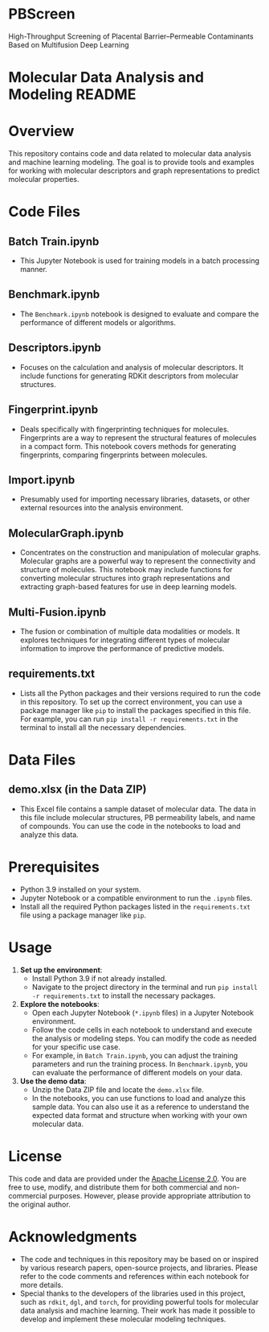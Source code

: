 # PBScreen
High-Throughput Screening of Placental Barrier–Permeable Contaminants Based on Multifusion Deep Learning
# Molecular Data Analysis and Modeling README

# Overview
This repository contains code and data related to molecular data analysis and machine learning modeling. The goal is to provide tools and examples for working with molecular descriptors and graph representations to predict molecular properties.

# Code Files
## Batch Train.ipynb
- This Jupyter Notebook is used for training models in a batch processing manner. 
## Benchmark.ipynb
- The `Benchmark.ipynb` notebook is designed to evaluate and compare the performance of different models or algorithms.
## Descriptors.ipynb
- Focuses on the calculation and analysis of molecular descriptors. It include functions for generating RDKit descriptors from molecular structures.
## Fingerprint.ipynb
- Deals specifically with fingerprinting techniques for molecules. Fingerprints are a way to represent the structural features of molecules in a compact form. This notebook covers methods for generating fingerprints, comparing fingerprints between molecules.
## Import.ipynb
- Presumably used for importing necessary libraries, datasets, or other external resources into the analysis environment.
## MolecularGraph.ipynb
- Concentrates on the construction and manipulation of molecular graphs. Molecular graphs are a powerful way to represent the connectivity and structure of molecules. This notebook may include functions for converting molecular structures into graph representations and extracting graph-based features for use in deep learning models.
## Multi-Fusion.ipynb
- The fusion or combination of multiple data modalities or models. It explores techniques for integrating different types of molecular information to improve the performance of predictive models.
## requirements.txt
- Lists all the Python packages and their versions required to run the code in this repository. To set up the correct environment, you can use a package manager like `pip` to install the packages specified in this file. For example, you can run `pip install -r requirements.txt` in the terminal to install all the necessary dependencies.

# Data Files
## demo.xlsx (in the Data ZIP)
- This Excel file contains a sample dataset of molecular data. The data in this file include molecular structures, PB permeability labels, and name of compounds. You can use the code in the notebooks to load and analyze this data.

# Prerequisites
- Python 3.9 installed on your system.
- Jupyter Notebook or a compatible environment to run the `.ipynb` files.
- Install all the required Python packages listed in the `requirements.txt` file using a package manager like `pip`.

# Usage
1. **Set up the environment**:
   - Install Python 3.9 if not already installed.
   - Navigate to the project directory in the terminal and run `pip install -r requirements.txt` to install the necessary packages.
2. **Explore the notebooks**:
   - Open each Jupyter Notebook (`*.ipynb` files) in a Jupyter Notebook environment.
   - Follow the code cells in each notebook to understand and execute the analysis or modeling steps. You can modify the code as needed for your specific use case.
   - For example, in `Batch Train.ipynb`, you can adjust the training parameters and run the training process. In `Benchmark.ipynb`, you can evaluate the performance of different models on your data.
3. **Use the demo data**:
   - Unzip the Data ZIP file and locate the `demo.xlsx` file.
   - In the notebooks, you can use functions to load and analyze this sample data. You can also use it as a reference to understand the expected data format and structure when working with your own molecular data.

# License
This code and data are provided under the [Apache License 2.0](LICENSE). You are free to use, modify, and distribute them for both commercial and non-commercial purposes. However, please provide appropriate attribution to the original author.

# Acknowledgments
- The code and techniques in this repository may be based on or inspired by various research papers, open-source projects, and libraries. Please refer to the code comments and references within each notebook for more details.
- Special thanks to the developers of the libraries used in this project, such as `rdkit`, `dgl`, and `torch`, for providing powerful tools for molecular data analysis and machine learning. Their work has made it possible to develop and implement these molecular modeling techniques.
